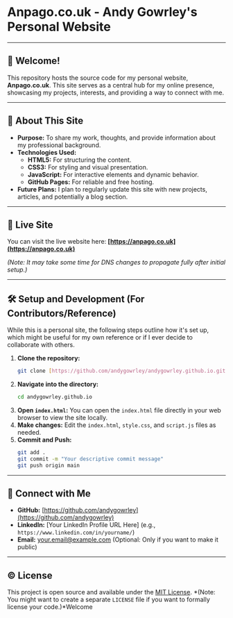# Anpago.co.uk - Andy Gowrley's Personal Website

---

## 👋 Welcome!

This repository hosts the source code for my personal website, **Anpago.co.uk**. This site serves as a central hub for my online presence, showcasing my projects, interests, and providing a way to connect with me.

---

## 🚀 About This Site

* **Purpose:** To share my work, thoughts, and provide information about my professional background.
* **Technologies Used:**
    * **HTML5:** For structuring the content.
    * **CSS3:** For styling and visual presentation.
    * **JavaScript:** For interactive elements and dynamic behavior.
    * **GitHub Pages:** For reliable and free hosting.
* **Future Plans:** I plan to regularly update this site with new projects, articles, and potentially a blog section.

---

## 🔗 Live Site

You can visit the live website here: **[https://anpago.co.uk](https://anpago.co.uk)**

*(Note: It may take some time for DNS changes to propagate fully after initial setup.)*

---

## 🛠️ Setup and Development (For Contributors/Reference)

While this is a personal site, the following steps outline how it's set up, which might be useful for my own reference or if I ever decide to collaborate with others.

1.  **Clone the repository:**
    ```bash
    git clone [https://github.com/andygowrley/andygowrley.github.io.git](https://github.com/andygowrley/andygowrley.github.io.git)
    ```
2.  **Navigate into the directory:**
    ```bash
    cd andygowrley.github.io
    ```
3.  **Open `index.html`:** You can open the `index.html` file directly in your web browser to view the site locally.
4.  **Make changes:** Edit the `index.html`, `style.css`, and `script.js` files as needed.
5.  **Commit and Push:**
    ```bash
    git add .
    git commit -m "Your descriptive commit message"
    git push origin main
    ```

---

## 🤝 Connect with Me

* **GitHub:** [https://github.com/andygowrley](https://github.com/andygowrley)
* **LinkedIn:** [Your LinkedIn Profile URL Here] (e.g., `https://www.linkedin.com/in/yourname/`)
* **Email:** [your.email@example.com](mailto:your.email@example.com) (Optional: Only if you want to make it public)

---

## © License

This project is open source and available under the [MIT License](LICENSE). *(Note: You might want to create a separate `LICENSE` file if you want to formally license your code.)*Welcome
